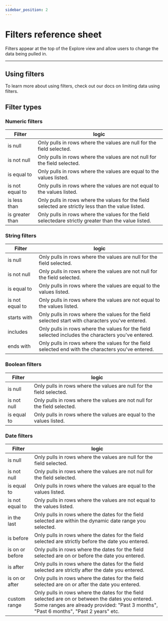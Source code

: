 ```yaml
---
sidebar_position: 2
---
```


# Filters reference sheet

Filters appear at the top of the Explore view and allow users to change the data being pulled in.

---

## Using filters

To learn more about using filters, check out our docs on limiting data using filters.

## Filter types

### Numeric filters

| Filter          | logic                                                                                                 |
|-----------------|-------------------------------------------------------------------------------------------------------|
| is null         | Only pulls in rows where the values are null for the field selected.                                  |
| is not null     | Only pulls in rows where the values are not null for the field selected.                              |
| is equal to     | Only pulls in rows where the values are equal to the values listed.                                   |
| is not equal to | Only pulls in rows where the values are not equal to the values listed.                               |
| is less than    | Only pulls in rows where the values for the field selected are strictly less than the value listed.   |
| is greater than | Only pulls in rows where the values for the field selectedare strictly greater than the value listed. |

### String filters

| Filter          | logic                                                                                              |
|-----------------|----------------------------------------------------------------------------------------------------|
| is null         | Only pulls in rows where the values are null for the field selected.                               |
| is not null     | Only pulls in rows where the values are not null for the field selected.                           |
| is equal to     | Only pulls in rows where the values are equal to the values listed.                                |
| is not equal to | Only pulls in rows where the values are not equal to the values listed.                            |
| starts with     | Only pulls in rows where the values for the field selected start with characters you've entered.   |
| includes        | Only pulls in rows where the values for the field selected includes the characters you've entered. |
| ends with       | Only pulls in rows where the values for the field selected end with the characters you've entered. |

### Boolean filters

| Filter      | logic                                                                    |
|-------------|--------------------------------------------------------------------------|
| is null     | Only pulls in rows where the values are null for the field selected.     |
| is not null | Only pulls in rows where the values are not null for the field selected. |
| is equal to | Only pulls in rows where the values are equal to the values listed.      |

### Date filters

| Filter          | logic                                                                                                                                                                                      |
|-----------------|--------------------------------------------------------------------------------------------------------------------------------------------------------------------------------------------|
| is null         | Only pulls in rows where the values are null for the field selected.                                                                                                                       |
| is not null     | Only pulls in rows where the values are not null for the field selected.                                                                                                                   |
| is equal to     | Only pulls in rows where the values are equal to the values listed.                                                                                                                        |
| is not equal to | Only pulls in rows where the values are not equal to the values listed.                                                                                                                    |
| in the last     | Only pulls in rows where the dates for the field selected are within the dynamic date range you selected.                                                                                  |
| is before       | Only pulls in rows where the dates for the field selected are strictly before the date you entered.                                                                                        |
| is on or before | Only pulls in rows where the dates for the field selected are on or before the date you entered.                                                                                           |
| is after        | Only pulls in rows where the dates for the field selected are strictly after the date you entered.                                                                                         |
| is on or after  | Only pulls in rows where the dates for the field selected are on or after the date you entered.                                                                                            |
| custom range    | Only pulls in rows where the dates for the field selected are on or between the dates you entered. Some ranges are already provided: "Past 3 months", "Past 6 months", "Past 2 years" etc. |